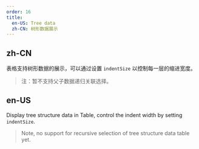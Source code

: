 ```yaml
---
order: 16
title:
  en-US: Tree data
  zh-CN: 树形数据展示
---
```


## zh-CN

表格支持树形数据的展示，可以通过设置 `indentSize` 以控制每一层的缩进宽度。

> 注：暂不支持父子数据递归关联选择。

## en-US

Display tree structure data in Table, control the indent width by setting `indentSize`.

> Note, no support for recursive selection of tree structure data table yet.


